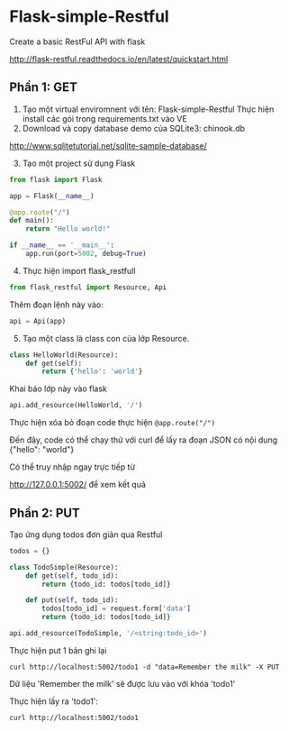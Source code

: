 # Flask-simple-Restful
Create a basic RestFul API with flask

http://flask-restful.readthedocs.io/en/latest/quickstart.html

## Phần 1: GET
1. Tạo một virtual enviromnent với tên: Flask-simple-Restful
Thực hiện install các gói trong requirements.txt vào VE
2. Download và copy database demo của SQLite3: chinook.db

http://www.sqlitetutorial.net/sqlite-sample-database/

3. Tạo một project sử dụng Flask

```Python
from flask import Flask

app = Flask(__name__)

@app.route("/")
def main():
    return "Hello world!"

if __name__ == '__main__':
    app.run(port=5002, debug=True)

```

4. Thực hiện import flask_restfull
```Python
from flask_restful import Resource, Api
```

Thêm đoạn lệnh này vào:
```Python
api = Api(app)
```

5. Tạo một class là class con của lớp Resource.

```Python
class HelloWorld(Resource):
    def get(self):
        return {'hello': 'world'}
```

Khai báo lớp này vào flask

```Python
api.add_resource(HelloWorld, '/')
```

Thực hiện xóa bỏ đoạn code thực hiện `@app.route("/")`

Đến đây, code có thể chạy thử với curl để lấy ra đoạn JSON có nội dung {"hello": "world"}

Có thể truy nhập ngay trực tiếp từ

http://127.0.0.1:5002/ để xem kết quả



## Phần 2: PUT
Tạo ứng dụng todos đơn giản qua Restful

```Python
todos = {}

class TodoSimple(Resource):
    def get(self, todo_id):
        return {todo_id: todos[todo_id]}

    def put(self, todo_id):
        todos[todo_id] = request.form['data']
        return {todo_id: todos[todo_id]}

api.add_resource(TodoSimple, '/<string:todo_id>')
```
Thực hiện put 1 bản ghi lại
```
curl http://localhost:5002/todo1 -d "data=Remember the milk" -X PUT
```

Dữ liệu 'Remember the milk' sẽ được lưu vào với khóa  'todo1'

Thực hiện lấy ra 'todo1':
```
curl http://localhost:5002/todo1
```
